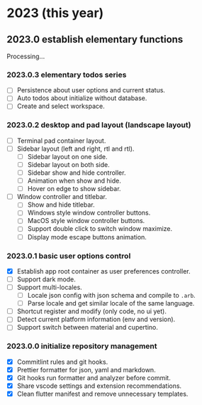 # 2023 (this year)

## 2023.0 establish elementary functions

Processing...

### 2023.0.3 elementary todos series

- [ ] Persistence about user options and current status.
- [ ] Auto todos about initialize without database.
- [ ] Create and select workspace.

### 2023.0.2 desktop and pad layout (landscape layout)

- [ ] Terminal pad container layout.
- [ ] Sidebar layout (left and right, rtl and rtl).
  - [ ] Sidebar layout on one side.
  - [ ] Sidebar layout on both side.
  - [ ] Sidebar show and hide controller.
  - [ ] Animation when show and hide.
  - [ ] Hover on edge to show sidebar.
- [ ] Window controller and titlebar.
  - [ ] Show and hide titlebar.
  - [ ] Windows style window controller buttons.
  - [ ] MacOS style window controller buttons.
  - [ ] Support double click to switch window maximize.
  - [ ] Display mode escape buttons animation.

### 2023.0.1 basic user options control

- [x] Establish app root container as user preferences controller.
- [ ] Support dark mode.
- [ ] Support multi-locales.
  - [ ] Locale json config with json schema and compile to `.arb`.
  - [ ] Parse locale and get similar locale of the same language.
- [ ] Shortcut register and modify (only code, no ui yet).
- [ ] Detect current platform information (env and version).
- [ ] Support switch between material and cupertino.

### 2023.0.0 initialize repository management

- [x] Commitlint rules and git hooks.
- [x] Prettier formatter for json, yaml and markdown.
- [x] Git hooks run formatter and analyzer before commit.
- [x] Share vscode settings and extension recommendations.
- [x] Clean flutter manifest and remove unnecessary templates.
